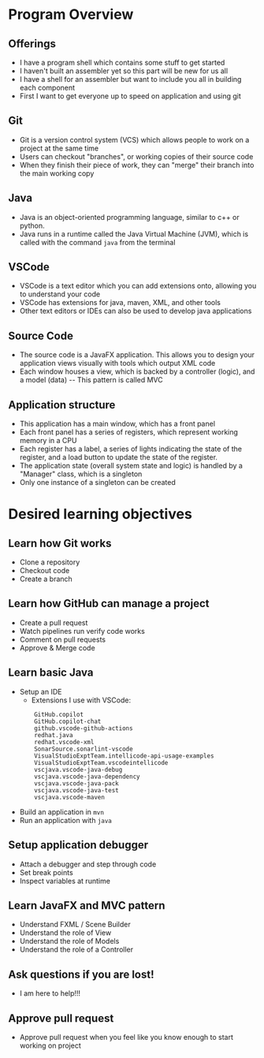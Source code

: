 # Program Overview
## Offerings
 - I have a program shell which contains some stuff to get started
 - I haven't built an assembler yet so this part will be new for us all
 - I have a shell for an assembler but want to include you all in building each component
 - First I want to get everyone up to speed on application and using git
## Git
 - Git is a version control system (VCS) which allows people to work on a project at the same time
 - Users can checkout "branches", or working copies of their source code
 - When they finish their piece of work, they can "merge" their branch into the main working copy
## Java
 - Java is an object-oriented programming language, similar to c++ or python.
 - Java runs in a runtime called the Java Virtual Machine (JVM), which is called with the command `java` from the terminal
## VSCode
 - VSCode is a text editor which you can add extensions onto, allowing you to understand your code
 - VSCode has extensions for java, maven, XML, and other tools
 - Other text editors or IDEs can also be used to develop java applications
## Source Code
 - The source code is a JavaFX application. This allows you to design your application views visually with tools which output XML code
 - Each window houses a view, which is backed by a controller (logic), and a model (data) -- This pattern is called MVC
## Application structure
 - This application has a main window, which has a front panel
 - Each front panel has a series of registers, which represent working memory in a CPU
 - Each register has a label, a series of lights indicating the state of the register, and a load button to update the state of the register.
 - The application state (overall system state and logic) is handled by a "Manager" class, which is a singleton
 - Only one instance of a singleton can be created

# Desired learning objectives
## Learn how Git works
 - Clone a repository
 - Checkout code
 - Create a branch
## Learn how GitHub can manage a project
 - Create a pull request
 - Watch pipelines run verify code works
 - Comment on pull requests
 - Approve & Merge code
## Learn basic Java
 - Setup an IDE
    - Extensions I use with VSCode:
    ```text
        GitHub.copilot
        GitHub.copilot-chat
        github.vscode-github-actions
        redhat.java
        redhat.vscode-xml
        SonarSource.sonarlint-vscode
        VisualStudioExptTeam.intellicode-api-usage-examples
        VisualStudioExptTeam.vscodeintellicode
        vscjava.vscode-java-debug
        vscjava.vscode-java-dependency
        vscjava.vscode-java-pack
        vscjava.vscode-java-test
        vscjava.vscode-maven
    ```
 - Build an application in `mvn`
 - Run an application with `java`
## Setup application debugger
 - Attach a debugger and step through code
 - Set break points
 - Inspect variables at runtime
## Learn JavaFX and MVC pattern
 - Understand FXML / Scene Builder
 - Understand the role of View
 - Understand the role of Models
 - Understand the role of a Controller
## Ask questions if you are lost!
 - I am here to help!!!
## Approve pull request
 - Approve pull request when you feel like you know enough to start working on project
